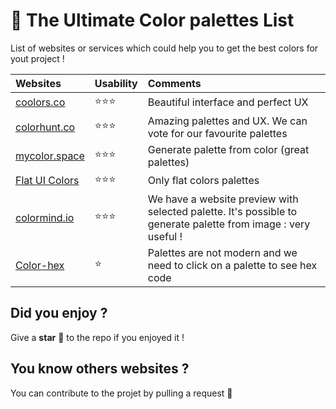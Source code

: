 # 🎨 The Ultimate Color palettes List
List of websites or services which could help you to get the best colors for yout project !


| Websites    | Usability     | Comments     |
| :------------- | :----------- | :----------- |
|  [coolors.co](https://coolors.co)   |⭐️⭐️⭐️| Beautiful interface and perfect UX
|  [colorhunt.co](https://colorhunt.co)   |⭐️⭐️⭐️| Amazing palettes and UX. We can vote for our favourite palettes
|  [mycolor.space](https://mycolor.space)   |⭐️⭐️⭐️| Generate palette from color (great palettes)
|  [Flat UI Colors](https://flatuicolors.com)   |⭐️⭐️⭐️| Only flat colors palettes
|  [colormind.io](http://colormind.io)   |⭐️⭐️⭐️| We have a website preview with selected palette. It's possible to generate palette from image : very useful !
|  [Color-hex](https://www.color-hex.com/color-palettes)   |⭐️| Palettes are not modern and we need to click on a palette to see hex code

## Did you enjoy ?
Give a **star** 🌟 to the repo if you enjoyed it !

## You know others websites ?
You can contribute to the projet by pulling a request 🚀

